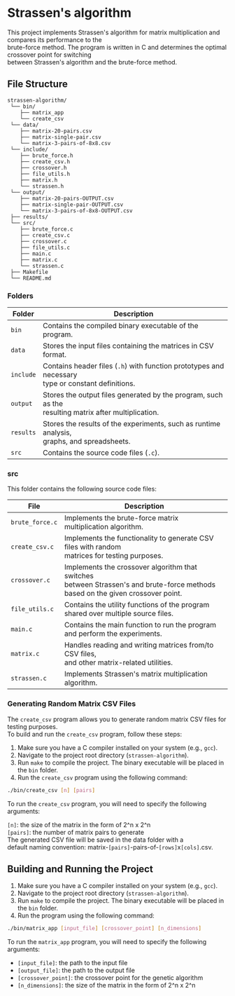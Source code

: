 # Strassen's algorithm

This project implements Strassen's algorithm for matrix multiplication and compares its performance to the<br>brute-force method. The program is written in C and determines the optimal crossover point for switching<br>between Strassen's algorithm and the brute-force method.

## File Structure

```
strassen-algorithm/
 └── bin/
    ├── matrix_app
    └── create_csv
 └── data/
    ├── matrix-20-pairs.csv
    ├── matrix-single-pair.csv
    └── matrix-3-pairs-of-8x8.csv
 └── include/
    ├── brute_force.h
    ├── create_csv.h
    ├── crossover.h
    ├── file_utils.h
    ├── matrix.h
    └── strassen.h
 └── output/
    ├── matrix-20-pairs-OUTPUT.csv
    ├── matrix-single-pair-OUTPUT.csv
    └── matrix-3-pairs-of-8x8-OUTPUT.csv
 ├── results/
 └── src/
    ├── brute_force.c
    ├── create_csv.c
    ├── crossover.c
    ├── file_utils.c
    ├── main.c
    ├── matrix.c
    └── strassen.c
 ├── Makefile
 └── README.md

```
### Folders

| Folder       | Description                                                            |
|--------------|------------------------------------------------------------------------|
| `bin`        | Contains the compiled binary executable of the program.                |
| `data`       | Stores the input files containing the matrices in CSV format.          |
| `include`    | Contains header files (`.h`) with function prototypes and necessary<br>type or constant definitions. |
| `output`     | Stores the output files generated by the program, such as the<br>resulting matrix after multiplication. |
| `results`    | Stores the results of the experiments, such as runtime analysis,<br>graphs, and spreadsheets. |
| `src`        | Contains the source code files (`.c`).                                  |

### src

This folder contains the following source code files:

| File          | Description                                                            |
|---------------|------------------------------------------------------------------------|
| `brute_force.c` | Implements the brute-force matrix multiplication algorithm.        |
| `create_csv.c` | Implements the functionality to generate CSV files with random<br>matrices for testing purposes. |
| `crossover.c`  | Implements the crossover algorithm that switches<br>between Strassen's and brute-force methods based on the given crossover point. |
| `file_utils.c`  | Contains the utility functions of the program shared over multiple source files.                |
| `main.c`      | Contains the main function to run the program and perform the experiments. |
| `matrix.c`    | Handles reading and writing matrices from/to CSV files,<br>and other matrix-related utilities. |
| `strassen.c`  | Implements Strassen's matrix multiplication algorithm.                |


### Generating Random Matrix CSV Files

The `create_csv` program allows you to generate random matrix CSV files for testing purposes.<br>To build and run the `create_csv` program, follow these steps:

1. Make sure you have a C compiler installed on your system (e.g., `gcc`).
2. Navigate to the project root directory (`strassen-algorithm`).
3. Run `make` to compile the project. The binary executable will be placed in the `bin` folder.
4. Run the `create_csv` program using the following command:

```bash
./bin/create_csv [n] [pairs]
```

To run the `create_csv` program, you will need to specify the following arguments:

`[n]`: the size of the matrix in the form of 2^n x 2^n<br>
`[pairs]`: the number of matrix pairs to generate<br>
The generated CSV file will be saved in the data folder with a<br>default naming convention: matrix-`[pairs]`-pairs-of-`[rows]`x`[cols]`.csv.

## Building and Running the Project

1. Make sure you have a C compiler installed on your system (e.g., `gcc`).
2. Navigate to the project root directory (`strassen-algorithm`).
3. Run `make` to compile the project. The binary executable will be placed in the `bin` folder.
4. Run the program using the following command:

```bash
./bin/matrix_app [input_file] [crossover_point] [n_dimensions]
```

To run the `matrix_app` program, you will need to specify the following arguments:

- `[input_file]`: the path to the input file
- `[output_file]`: the path to the output file
- `[crossover_point]`: the crossover point for the genetic algorithm
- `[n_dimensions]`: the size of the matrix in the form of 2^n x 2^n

